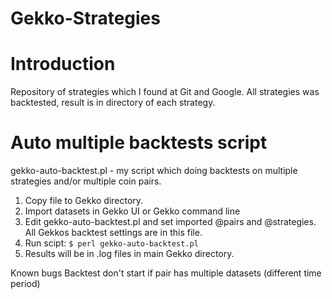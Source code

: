 # Gekko-Strategies
# Introduction
Repository of strategies which I found at Git and Google. All strategies was backtested, result is in directory of each strategy.

# Auto multiple backtests script
gekko-auto-backtest.pl - my script which doing backtests on multiple strategies and/or multiple coin pairs. 
1. Copy file to Gekko directory.
2. Import datasets in Gekko UI or Gekko command line
3. Edit gekko-auto-backtest.pl and set imported @pairs and @strategies. All Gekkos backtest settings are in this file.
4. Run scipt:
`$ perl gekko-auto-backtest.pl`
5. Results will be in .log files in main Gekko directory.

Known bugs
Backtest don't start if pair has multiple datasets (different time period)

